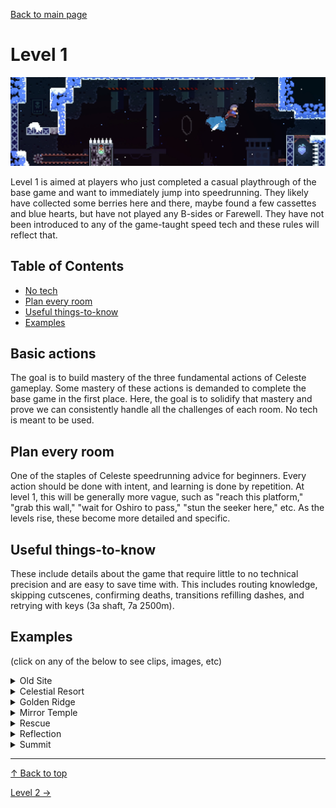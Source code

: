 [Back to main page](https://github.com/kwan22/habits/blob/main/README.md)

# Level 1

<img src = "https://github.com/kwan22/habits/blob/main/images/lv1.png" width = "960">

Level 1 is aimed at players who just completed a casual playthrough of the base game and want to immediately jump into speedrunning. They likely have collected some berries here and there, maybe found a few cassettes and blue hearts, but have not played any B-sides or Farewell. They have not been introduced to any of the game-taught speed tech and these rules will reflect that.

## Table of Contents
- [No tech](#no-tech)
- [Plan every room](#plan-every-room)
- [Useful things-to-know](#useful-things-to-know)
- [Examples](#examples)

## Basic actions
The goal is to build mastery of the three fundamental actions of Celeste gameplay. Some mastery of these actions is demanded to complete the base game in the first place. Here, the goal is to solidify that mastery and prove we can consistently handle all the challenges of each room. No tech is meant to be used.

## Plan every room  
One of the staples of Celeste speedrunning advice for beginners. Every action should be done with intent, and learning is done by repetition. At level 1, this will be generally more vague, such as "reach this platform," "grab this wall," "wait for Oshiro to pass," "stun the seeker here," etc. As the levels rise, these become more detailed and specific.

## Useful things-to-know  
These include details about the game that require little to no technical precision and are easy to save time with. This includes routing knowledge, skipping cutscenes, confirming deaths, transitions refilling dashes, and retrying with keys (3a shaft, 7a 2500m).

## Examples

(click on any of the below to see clips, images, etc)

<details>
<summary>Old Site</summary>

The last Badeline room conveniently has a dev shortcut. Jump off the crumble block to make it disappear faster. Maneuvering around the ice block opens up another shortcut: lining up against the wall above it may be useful. Be sure to not grab when passing by the ice block, as grabbing the block will activate it to fall. <br>
<img src = "https://github.com/kwan22/habits/blob/main/images/lv1/2a_intervention_dev.webp" width = "480">
  
The plan for the last few coins in the Badeline chase sequence is to never cross your own path. <br>
<img src = "https://github.com/kwan22/habits/blob/main/images/lv1/2a_intervention.png" width = "480">
</details>

<details>
  <summary>Celestial Resort</summary>
  
Transitions refill dashes and retries keep keys. <br>
<img src = "https://github.com/kwan22/habits/blob/main/images/lv1/3a_key1.webp" width = "480">
<img src = "https://github.com/kwan22/habits/blob/main/images/lv1/3a_shaft_keyretry.png" width = "480">

In the Huge Mess section, the recommended order is chests (bottom), books (top), and towels (middle). <br>
<img src = "https://github.com/kwan22/habits/blob/main/images/lv1/3a_mess_chests.png" width = "320">
<img src = "https://github.com/kwan22/habits/blob/main/images/lv1/3a_mess_books.png" width = "320">
<img src = "https://github.com/kwan22/habits/blob/main/images/lv1/3a_mess_towels.png" width = "320">

Introducing the "red dot," a term borrowed from the chess habits. The idea is to be aware of when a major hazard is about to strike (Oshiro is about to charge) and ensure you have space to dodge. Whether your strat is able to line up with the Oshiro cycles shown in the clips depends on your movement: apply the red-dot principle to whatever Oshiro cycle you end up settling upon. <br>
    <img src = "https://github.com/kwan22/habits/blob/main/images/lv1/3a_final_2.webp" width = "480">
    <img src = "https://github.com/kwan22/habits/blob/main/images/lv1/3a_final_3.webp" width = "480">

</details>

<details>
  <summary>Golden Ridge</summary>
  Bubbles (both green and red) can be activated faster by pressing dash when in the bubble. <br>
  <img src = "https://github.com/kwan22/habits/blob/main/images/lv1/4a_fastbubble.webp" width = "480">

  Generally, horizontal dashing cuts through strong wind much better than updiagonal dashes <br>
    <img src = "https://github.com/kwan22/habits/blob/main/images/lv1/4a_snowball_4springs.webp" width = "480">
    <img src = "https://github.com/kwan22/habits/blob/main/images/lv1/4a_snowball_final.webp" width = "480">
</details>

<details>
  <summary>Mirror Temple</summary>
    
  Skip the depths key & door using the secret route for the heart. <br>
  <img src = "https://github.com/kwan22/habits/blob/main/images/lv1/5a_depths_keyskip.webp" width = "480">

  Use seekers to hit coins for you. <br>
  <img src = "https://github.com/kwan22/habits/blob/main/images/lv1/5a_unraveling_coin1.webp" width = "480">
  <img src = "https://github.com/kwan22/habits/blob/main/images/lv1/5a_unraveling_2ndlast.webp" width = "480">

  Learn to feel comfortable with stunning a charging seeker. Similar to the Oshiro red-dot: make it a priority to deal with these before making progress. Seekers are much smaller and easier to jump over compared to Oshiro, so stunning them gives you several seconds of free movement. The easiest way to stun them is to do a big jump as they approach, and then dash down onto their heads as they pass under you. <br>
  <img src = "https://github.com/kwan22/habits/blob/main/images/lv1/5a_unraveling_final_cut.webp" width = "480"><br>
  Aim for the high ground! Try to not let seekers approach you from above: letting them approach you from below or horizontally is much more reliable in jumping on top of them (cue Star Wars memes).<br>
  
  Seekers technically have no RNG but can have wildly different behaviors with slight changes in movement. Learning to stun seekers on command allows us a few seconds of free movement and mitigates their unpredictable behavior. You may find that you need to stun seekers in different spots than the strats shown here.
  
  Route for getting search keys that avoids the most seekers. <br>
  <img src = "https://github.com/kwan22/habits/blob/main/images/lv1/5a_search_keys.png" alt = "5a_search_keys" width = "960">
</details>

<details>
  <summary>Rescue</summary>
  Theo is a particularly challenging mechanic and deserves its own section.
  
  As mentioned earlier in the 5a section, seekers are easier to deal with if you're not below them. <br>
  <img src = "https://github.com/kwan22/habits/blob/main/images/lv1/5a_rescue_nofear_slow.webp" alt = "5a_rescue_nofear" width = "480"> <br>
  The red-dot principle still applies. Seekers can charge even when they're offscreen and can quickly catch up to you while you're throwing and regrabbing Theo. 

  Stunning a seeker while carrying Theo is a bit trickier since you can't dash while holding Theo. Handle the seeker and Theo separately, stunning the seeker where you can. A simple tactic is to jump over the seeker, throw Theo forward, and then stun the seeker using the jump+downdash method. <br>
  <img src = "https://github.com/kwan22/habits/blob/main/images/lv1/5a_rescue_berryroom_slow1.webp" width = "480">
  <img src = "https://github.com/kwan22/habits/blob/main/images/lv1/5a_rescue_berryroom_slow2.webp" width = "480">

  If you can jump, dash, and grab, then you can dash, grab and jump. Mastery of basic actions! <br>
  <img src = "https://github.com/kwan22/habits/blob/main/images/lv1/5a_rescue_2seeker.webp" width = "480">

  Stick to the plan: make sure the seeker is stunned if you tried but missed it. Your plan should be movement you are familiar with and practiced in so you don't need to improvise. <br>
  <img src = "https://github.com/kwan22/habits/blob/main/images/lv1/5a_rescue_seeker_final_1miss_slow.webp" width = "480">

</details>

<details>
  <summary>Reflection</summary>

  There are 6 route forks between top and bottom routes in Hollows. The 1st and last forks are relatively inconsequential (bottom for 1st fork and top for last fork are generally recommended, pick your favorite), but forks 2-5 should be prescribed.

  Go top on both 2nd and 3rd forks. <br>
  <img src = "https://github.com/kwan22/habits/blob/main/images/lv1/6a_hollows_2ndsplit.png" width = "480">
  <img src = "https://github.com/kwan22/habits/blob/main/images/lv1/6a_hollows_3rdsplit.png" width = "480"> <br>
  Go bottom on the 4th and top on the 5th forks. <br>
  <img src = "https://github.com/kwan22/habits/blob/main/images/lv1/6a_hollows_4th5thsplit.png" width = "960">

  The Badeline fight section is full of red dots, perhaps more literally this time. No need to be a hero, just dodge the hazards when they're close. <br>
  <img src = "https://github.com/kwan22/habits/blob/main/images/lv1/6a_rb_1.webp" width = "480">
  <img src = "https://github.com/kwan22/habits/blob/main/images/lv1/6a_rb_2.webp" width = "480">
</details>
<details>
<summary>Summit</summary>

  Take the first fork upwards in 1000m. <br>
  <img src = "https://github.com/kwan22/habits/blob/main/images/lv1/7a_1k_route.png" width = "480">

  Dream blocks can be grabbed on the exit side by holding grab and the opposite horizontal direction. This can slow down the movement if the dash rhythm and/or positioning is hard to keep up with. <br>
  <img src = "https://github.com/kwan22/habits/blob/main/images/lv1/7a_1k_dreamgrab.webp" width = "480">
  
  Take the berry route which can be easily accessed by using transitions to refill dashes. <br>
  <img src = "https://github.com/kwan22/habits/blob/main/images/lv1/7a_2k_toproute.webp" width = "480">

  Retry with the 2500m key is fast. <br>
  <img src = "https://github.com/kwan22/habits/blob/main/images/lv1/7a_2500m_keyretry.png" width = "480">
  
</details>

---

[&#8593; Back to top](#level-1)

[Level 2 &#8594;](https://github.com/kwan22/habits/blob/main/level2.md) 
